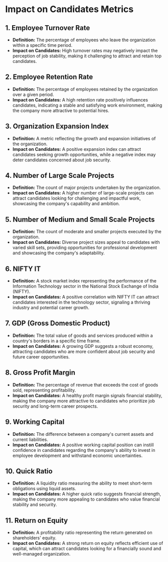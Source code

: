 # Impact on Candidates Metrics

## 1. Employee Turnover Rate
- **Definition:** The percentage of employees who leave the organization within a specific time period.
- **Impact on Candidates:** High turnover rates may negatively impact the perception of job stability, making it challenging to attract and retain top candidates.

## 2. Employee Retention Rate
- **Definition:** The percentage of employees retained by the organization over a given period.
- **Impact on Candidates:** A high retention rate positively influences candidates, indicating a stable and satisfying work environment, making the company more attractive to potential hires.

## 3. Organization Expansion Index
- **Definition:** A metric reflecting the growth and expansion initiatives of the organization.
- **Impact on Candidates:** A positive expansion index can attract candidates seeking growth opportunities, while a negative index may deter candidates concerned about job security.

## 4. Number of Large Scale Projects
- **Definition:** The count of major projects undertaken by the organization.
- **Impact on Candidates:** A higher number of large-scale projects can attract candidates looking for challenging and impactful work, showcasing the company's capability and ambition.

## 5. Number of Medium and Small Scale Projects
- **Definition:** The count of moderate and smaller projects executed by the organization.
- **Impact on Candidates:** Diverse project sizes appeal to candidates with varied skill sets, providing opportunities for professional development and showcasing the company's adaptability.

## 6. NIFTY IT
- **Definition:** A stock market index representing the performance of the Information Technology sector in the National Stock Exchange of India (NIFTY).
- **Impact on Candidates:** A positive correlation with NIFTY IT can attract candidates interested in the technology sector, signaling a thriving industry and potential career growth.

## 7. GDP (Gross Domestic Product)
- **Definition:** The total value of goods and services produced within a country's borders in a specific time frame.
- **Impact on Candidates:** A growing GDP suggests a robust economy, attracting candidates who are more confident about job security and future career opportunities.

## 8. Gross Profit Margin
- **Definition:** The percentage of revenue that exceeds the cost of goods sold, representing profitability.
- **Impact on Candidates:** A healthy profit margin signals financial stability, making the company more attractive to candidates who prioritize job security and long-term career prospects.

## 9. Working Capital
- **Definition:** The difference between a company's current assets and current liabilities.
- **Impact on Candidates:** A positive working capital position can instill confidence in candidates regarding the company's ability to invest in employee development and withstand economic uncertainties.

## 10. Quick Ratio
- **Definition:** A liquidity ratio measuring the ability to meet short-term obligations using liquid assets.
- **Impact on Candidates:** A higher quick ratio suggests financial strength, making the company more appealing to candidates who value financial stability and security.

## 11. Return on Equity
- **Definition:** A profitability ratio representing the return generated on shareholders' equity.
- **Impact on Candidates:** A strong return on equity reflects efficient use of capital, which can attract candidates looking for a financially sound and well-managed organization.


